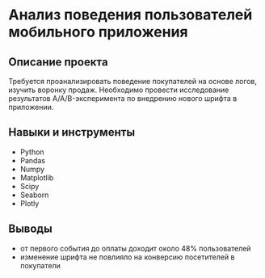 # Анализ поведения пользователей мобильного приложения
## Описание проекта
Требуется проанализировать поведение покупателей на основе логов, изучить воронку продаж. 
Необходимо провести исследование результатов A/A/B-эксперимента по внедрению нового шрифта в приложении.
## Навыки и инструменты
- Python 
- Pandas 
- Numpy 
- Matplotlib 
- Scipy 
- Seaborn 
- Plotly
## Выводы
- от первого события до оплаты доходит около 48% пользователей
- изменение шрифта не повлияло на конверсию посетителей в покупатели

